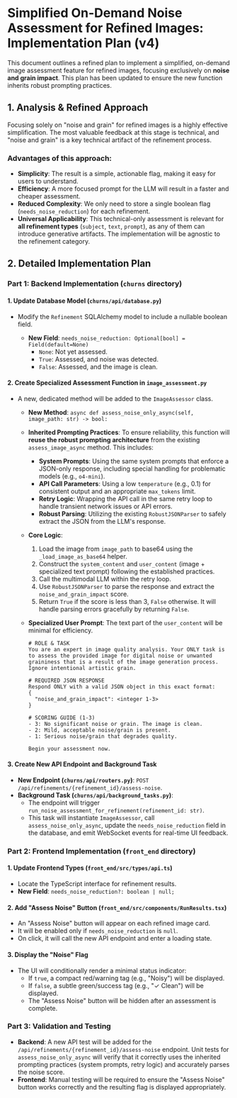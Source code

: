 # Simplified On-Demand Noise Assessment for Refined Images: Implementation Plan (v4)

This document outlines a refined plan to implement a simplified, on-demand image assessment feature for refined images, focusing exclusively on **noise and grain impact**. This plan has been updated to ensure the new function inherits robust prompting practices.

## 1. Analysis & Refined Approach

Focusing solely on "noise and grain" for refined images is a highly effective simplification. The most valuable feedback at this stage is technical, and "noise and grain" is a key technical artifact of the refinement process.

### Advantages of this approach:

*   **Simplicity**: The result is a simple, actionable flag, making it easy for users to understand.
*   **Efficiency**: A more focused prompt for the LLM will result in a faster and cheaper assessment.
*   **Reduced Complexity**: We only need to store a single boolean flag (`needs_noise_reduction`) for each refinement.
*   **Universal Applicability**: This technical-only assessment is relevant for **all refinement types** (`subject`, `text`, `prompt`), as any of them can introduce generative artifacts. The implementation will be agnostic to the refinement category.

## 2. Detailed Implementation Plan

### Part 1: Backend Implementation (`churns` directory)

#### 1. Update Database Model (`churns/api/database.py`)
-   Modify the `Refinement` SQLAlchemy model to include a nullable boolean field.

    -   **New Field**: `needs_noise_reduction: Optional[bool] = Field(default=None)`
        -   `None`: Not yet assessed.
        -   `True`: Assessed, and noise was detected.
        -   `False`: Assessed, and the image is clean.

#### 2. Create Specialized Assessment Function in `image_assessment.py`
-   A new, dedicated method will be added to the `ImageAssessor` class.

    -   **New Method**: `async def assess_noise_only_async(self, image_path: str) -> bool:`
    -   **Inherited Prompting Practices**: To ensure reliability, this function will **reuse the robust prompting architecture** from the existing `assess_image_async` method. This includes:
        -   **System Prompts**: Using the same system prompts that enforce a JSON-only response, including special handling for problematic models (e.g., `o4-mini`).
        -   **API Call Parameters**: Using a low `temperature` (e.g., 0.1) for consistent output and an appropriate `max_tokens` limit.
        -   **Retry Logic**: Wrapping the API call in the same retry loop to handle transient network issues or API errors.
        -   **Robust Parsing**: Utilizing the existing `RobustJSONParser` to safely extract the JSON from the LLM's response.

    -   **Core Logic**:
        1.  Load the image from `image_path` to base64 using the `_load_image_as_base64` helper.
        2.  Construct the `system_content` and `user_content` (image + specialized text prompt) following the established practices.
        3.  Call the multimodal LLM within the retry loop.
        4.  Use `RobustJSONParser` to parse the response and extract the `noise_and_grain_impact` score.
        5.  Return `True` if the score is less than 3, `False` otherwise. It will handle parsing errors gracefully by returning `False`.

    -   **Specialized User Prompt**: The text part of the `user_content` will be minimal for efficiency.
        ```
        # ROLE & TASK
        You are an expert in image quality analysis. Your ONLY task is to assess the provided image for digital noise or unwanted graininess that is a result of the image generation process. Ignore intentional artistic grain.

        # REQUIRED JSON RESPONSE
        Respond ONLY with a valid JSON object in this exact format:
        {
          "noise_and_grain_impact": <integer 1-3>
        }

        # SCORING GUIDE (1-3)
        - 3: No significant noise or grain. The image is clean.
        - 2: Mild, acceptable noise/grain is present.
        - 1: Serious noise/grain that degrades quality.

        Begin your assessment now.
        ```

#### 3. Create New API Endpoint and Background Task
-   **New Endpoint (`churns/api/routers.py`)**: `POST /api/refinements/{refinement_id}/assess-noise`.
-   **Background Task (`churns/api/background_tasks.py`)**:
    -   The endpoint will trigger `run_noise_assessment_for_refinement(refinement_id: str)`.
    -   This task will instantiate `ImageAssessor`, call `assess_noise_only_async`, update the `needs_noise_reduction` field in the database, and emit WebSocket events for real-time UI feedback.

### Part 2: Frontend Implementation (`front_end` directory)

#### 1. Update Frontend Types (`front_end/src/types/api.ts`)
-   Locate the TypeScript interface for refinement results.
-   **New Field**: `needs_noise_reduction?: boolean | null;`

#### 2. Add "Assess Noise" Button (`front_end/src/components/RunResults.tsx`)
-   An "Assess Noise" button will appear on each refined image card.
-   It will be enabled only if `needs_noise_reduction` is `null`.
-   On click, it will call the new API endpoint and enter a loading state.

#### 3. Display the "Noise" Flag
-   The UI will conditionally render a minimal status indicator:
    -   If `true`, a compact red/warning tag (e.g., "Noisy") will be displayed.
    -   If `false`, a subtle green/success tag (e.g., "✓ Clean") will be displayed.
    -   The "Assess Noise" button will be hidden after an assessment is complete.

### Part 3: Validation and Testing
-   **Backend**: A new API test will be added for the `/api/refinements/{refinement_id}/assess-noise` endpoint. Unit tests for `assess_noise_only_async` will verify that it correctly uses the inherited prompting practices (system prompts, retry logic) and accurately parses the noise score.
-   **Frontend**: Manual testing will be required to ensure the "Assess Noise" button works correctly and the resulting flag is displayed appropriately.
